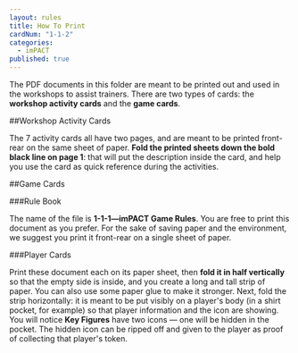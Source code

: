 ```yaml
---
layout: rules
title: How To Print
cardNum: "1-1-2"
categories: 
  - imPACT
published: true
---
```


The PDF documents in this folder are meant to be printed out and used in the workshops to assist trainers. There are two types of cards: the **workshop activity cards** and the **game cards**.

##Workshop Activity Cards

The 7 activity cards all have two pages, and are meant to be printed front-rear on the same sheet of paper. **Fold the printed sheets down the bold black line on page 1**: that will put the description inside the card, and help you use the card as quick reference during the activities.

##Game Cards

###Rule Book

The name of the file is **1-1-1—imPACT Game Rules**. You are free to print this document as you prefer. For the sake of saving paper and the environment, we suggest you print it front-rear on a single sheet of paper.

###Player Cards

Print these document each on its paper sheet, then **fold it in half vertically** so that the empty side is inside, and you create a long and tall strip of paper. You can also use some paper glue to make it stronger. Next, fold the strip horizontally: it is meant to be put visibly on a player's body (in a shirt pocket, for example) so that player information and the icon are showing. You will notice **Key Figures** have two icons — one will be hidden in the pocket. The hidden icon can be ripped off and given to the player as proof of collecting that player's token.

